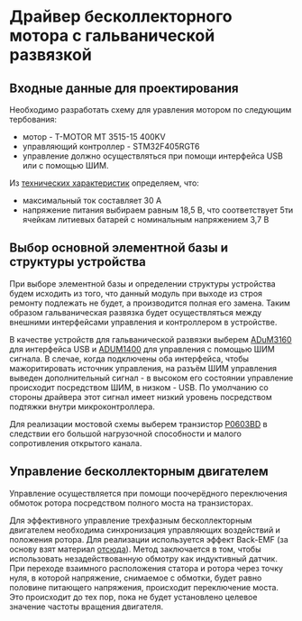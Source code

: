 # Драйвер бесколлекторного мотора с гальванической развязкой
## Входные данные для проектирования
Необходимо разработать схему для уравления мотором по следующим тербования:
* мотор - T-MOTOR MT 3515-15 400KV 
* управляющий контроллер - STM32F405RGT6
* управление должно осуществляться при помощи интерфейса USB или с помощью ШИМ.

Из [технических характеристик](http://www.himodel.com/m/electric/T-Motor_MT3515_400KV_Outrunner_Brushless_Motor_for_Multi-copter_3-8S.html) определяем, что:
* максимальный ток составляет 30 А
* напряжение питания выбираем равным 18,5 В, что соответствует 5ти ячейкам литиевых батарей с номинальным напряжением 3,7 В

## Выбор основной элементной базы и структуры устройства
При выборе элементной базы и определении структуры устройства будем исходить из того, что данный модуль при выходе из строя ремонту подлежать не будет, а производится полная его замена.
Таким образом гальваническая развязка будет осуществляться между внешними интерфейсами управления и контроллером в устройстве.

В качестве устройств для гальванической развязки выберем [ADuM3160](https://static.chipdip.ru/lib/009/DOC004009573.pdf) для интерфейса USB и [ADUM1400](https://static.chipdip.ru/lib/011/DOC004011682.pdf) для управления с помощью ШИМ сигнала. В слечае, когда подключены оба интерфейса, чтобы мажоритировать источник управления, на разъём ШИМ управления выведен дополнительный сигнал - в высоком его состоянии управление происходит посредством ШИМ, в низком - USB. По умолчанию со стороны драйвера этот сигнал имеет низкий уровень посредством подтяжки внутри микроконтроллера.

Для реализации мостовой схемы выберем транзистор [P0603BD](https://datasheetspdf.com/pdf-file/1094331/UNIKC/P0603BD/1) в следствии его большой нагрузочной способности и малого сопротивления открытого канала.

## Управление бесколлекторным двигателем
Управление осуществляется при помощи поочерёдного переключения обмоток ротора посредством полного моста на транзисторах.

Для эффективного управление трехфазным бесколлекторным двигателем необходима синхронизация управляющих воздействий и положения ротора. Для реализации используется эффект Back-EMF (за основу взят материал [отсюда](https://www.nxp.com/docs/en/application-note/AN1914.pdf)). Метод заключается в том, чтобы использовать незадействованную обмотру как индуктивный датчик. При переходе взаимного расположения статора и ротора через точку нуля, в которой напряжение, снимаемое с обмотки, будет равно половине питающего напряжения, происходит переключение моста. Это происходит до тех пор, пока не будет установлено целевое значение частоты вращения двигателя.